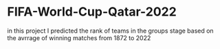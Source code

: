 # FIFA-World-Cup-Qatar-2022
in this project I predicted the rank of teams in the groups stage based on the avrrage of winning matches from 1872 to 2022
